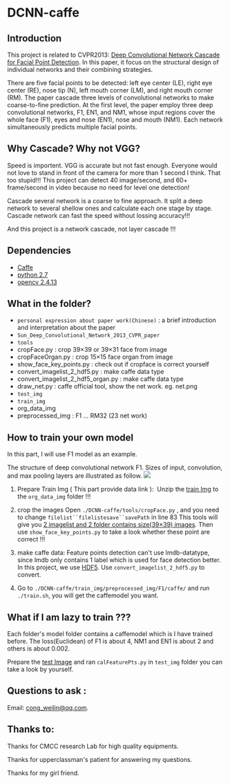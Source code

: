 # DCNN-caffe
## Introduction
This project is related to CVPR2013: [Deep Convolutional Network Cascade for Facial Point Detection](http://www.cv-foundation.org/openaccess/content_cvpr_2013/papers/Sun_Deep_Convolutional_Network_2013_CVPR_paper.pdf). In this paper, it focus on the structural design of individual networks and their combining strategies.

There are five facial points to be detected: left eye center (LE), right eye center (RE), nose tip (N), left mouth corner (LM), and right mouth corner (RM). The paper cascade three levels of convolutional networks to make coarse-to-fine prediction. At the first level, the paper employ three deep convolutional networks, F1, EN1, and NM1, whose input regions cover the whole face (F1), eyes and nose (EN1), nose and mouth (NM1). Each network simultaneously predicts multiple facial points. 

## Why Cascade? Why not VGG?
Speed is importent. VGG is accurate but not fast enough. Everyone would not love to stand in front of the camera for more than 1 second I think. That too stupid!!! This project can detect 40 image/second, and 60+ frame/second in video because no need for level one detection!

Cascade several network is a coarse to fine approach. It split a deep network to several shellow ones and calculate each one stage by stage. Cascade network can fast the speed without lossing accuracy!!!

And this project is a network cascade, not layer cascade !!!


## Dependencies
* [Caffe](http://caffe.berkeleyvision.org)
* [python 2.7](https://www.python.org)
* [opencv 2.4.13](http://opencv.org)

## What in the folder?
* `personal expression about paper work(Chinese)` : a brief introduction and interpretation about the paper
* `Sun_Deep_Convolutional_Network_2013_CVPR_paper`
* `tools`
 * cropFace.py : crop 39×39 or 39×31 face from image
 * cropFaceOrgan.py : crop 15×15 face organ from image
 * show_face_key_points.py : check out if cropface is correct yourself
 * convert_imagelist_2_hdf5.py : make caffe data type
 * convert_imagelist_2_hdf5_organ.py : make caffe data type
 * draw_net.py : caffe official tool, show the net work. eg. net.png
* `test_img` 
* `train_img`
 * org_data_img
 * preprocessed_img : F1 ... RM32 (23 net work)

## How to train your own model
In this part, I will use F1 model as an example.

The structure of deep convolutional network F1. Sizes of input, convolution, and max pooling layers are illustrated as follow.
![](https://github.com/CongWeilin/DCNN-caffe/blob/master/intro_img/intro2.png)

1. Prepare Train Img ( This part provide data link ): 
  Unzip the [train Img](https://pan.baidu.com/s/1bpwxqDT) to the `org_data_img` folder !!!
 
2. crop the images
  Open `./DCNN-caffe/tools/cropFace.py` , and you need to change `filelist``filelistesave``savePath` in line 83
  This tools will give you [2 imagelist and 2 folder contains size(39×39) images](https://pan.baidu.com/s/1nuYwxuD).
  Then use `show_face_key_points.py` to take a look whether these point are correct !!! 
  
3. make caffe data:
  Feature points detection can't use lmdb-datatype, since lmdb only contains 1 label which is used for face detection better. In this project, we use [HDF5](http://www.hdfgroup.org/HDF5/). Use `convert_imagelist_2_hdf5.py` to convert. 
  
4. Go to `./DCNN-caffe/train_img/preprocessed_img/F1/caffe/` and run `./train.sh`, you will get the caffemodel you want.

## What if I am lazy to train ???
Each folder's model folder contains a caffemodel which is I have trained before. The loss(Euclidean) of F1 is about 4, NM1 and EN1 is about 2 and others is about 0.002.

Prepare the [test Image](https://pan.baidu.com/s/1slcrYQL) and ran `calFeaturePts.py` in `test_img` folder you can take a look by yourself.

## Questions to ask :
Email: cong_weilin@qq.com.

## Thanks to:
Thanks for CMCC research Lab for high quality equipments.

Thanks for upperclassman's patient for answering my questions.

Thanks for my girl friend.
